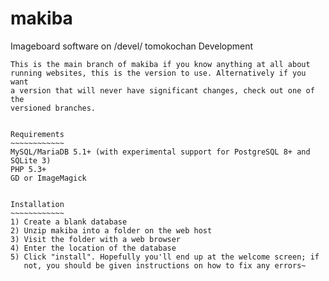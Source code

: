 # makiba
Imageboard software on /devel/
tomokochan Development
~~~~~~~~~~~~~~~~~~~
This is the main branch of makiba if you know anything at all about
running websites, this is the version to use. Alternatively if you want
a version that will never have significant changes, check out one of the
versioned branches.


Requirements
~~~~~~~~~~~~
MySQL/MariaDB 5.1+ (with experimental support for PostgreSQL 8+ and SQLite 3)
PHP 5.3+
GD or ImageMagick


Installation
~~~~~~~~~~~~
1) Create a blank database
2) Unzip makiba into a folder on the web host
3) Visit the folder with a web browser
4) Enter the location of the database
5) Click "install". Hopefully you'll end up at the welcome screen; if
   not, you should be given instructions on how to fix any errors~
